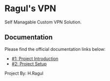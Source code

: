 # Ragul's VPN

Self Managable Custom VPN Solution.

## Documentation

Please find the official documentation links below:

- [#1: Project Introduction](https://raguls.in/vpn/intro)
- [#2: Project Setup](https://raguls.in/vpn/setup)


Project By: H.Ragul